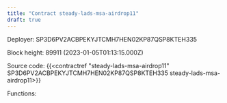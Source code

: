```yaml
---
title: "Contract steady-lads-msa-airdrop11"
draft: true
---
```

Deployer: SP3D6PV2ACBPEKYJTCMH7HEN02KP87QSP8KTEH335


 



Block height: 89911 (2023-01-05T01:13:15.000Z)

Source code: {{<contractref "steady-lads-msa-airdrop11" SP3D6PV2ACBPEKYJTCMH7HEN02KP87QSP8KTEH335 steady-lads-msa-airdrop11>}}

Functions:


